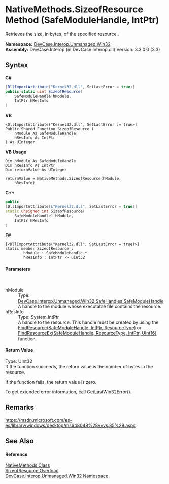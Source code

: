 # NativeMethods.SizeofResource Method (SafeModuleHandle, IntPtr)
 

Retrieves the size, in bytes, of the specified resource..

**Namespace:**&nbsp;<a href="N_DevCase_Interop_Unmanaged_Win32">DevCase.Interop.Unmanaged.Win32</a><br />**Assembly:**&nbsp;DevCase.Interop (in DevCase.Interop.dll) Version: 3.3.0.0 (3.3)

## Syntax

**C#**<br />
``` C#
[DllImportAttribute("Kernel32.dll", SetLastError = true)]
public static uint SizeofResource(
	SafeModuleHandle hModule,
	IntPtr hResInfo
)
```

**VB**<br />
``` VB
<DllImportAttribute("Kernel32.dll", SetLastError := true>]
Public Shared Function SizeofResource ( 
	hModule As SafeModuleHandle,
	hResInfo As IntPtr
) As UInteger
```

**VB Usage**<br />
``` VB Usage
Dim hModule As SafeModuleHandle
Dim hResInfo As IntPtr
Dim returnValue As UInteger

returnValue = NativeMethods.SizeofResource(hModule, 
	hResInfo)
```

**C++**<br />
``` C++
public:
[DllImportAttribute(L"Kernel32.dll", SetLastError = true)]
static unsigned int SizeofResource(
	SafeModuleHandle^ hModule, 
	IntPtr hResInfo
)
```

**F#**<br />
``` F#
[<DllImportAttribute("Kernel32.dll", SetLastError = true)>]
static member SizeofResource : 
        hModule : SafeModuleHandle * 
        hResInfo : IntPtr -> uint32 

```


#### Parameters
&nbsp;<dl><dt>hModule</dt><dd>Type: <a href="T_DevCase_Interop_Unmanaged_Win32_SafeHandles_SafeModuleHandle">DevCase.Interop.Unmanaged.Win32.SafeHandles.SafeModuleHandle</a><br />A handle to the module whose executable file contains the resource.</dd><dt>hResInfo</dt><dd>Type: System.IntPtr<br />A handle to the resource. This handle must be created by using the <a href="M_DevCase_Interop_Unmanaged_Win32_NativeMethods_FindResource">FindResource(SafeModuleHandle, IntPtr, ResourceType)</a> or <a href="M_DevCase_Interop_Unmanaged_Win32_NativeMethods_FindResourceEx">FindResourceEx(SafeModuleHandle, ResourceType, IntPtr, UInt16)</a> function.</dd></dl>

#### Return Value
Type: UInt32<br />If the function succeeds, the return value is the number of bytes in the resource. 

 If the function fails, the return value is zero. 

 To get extended error information, call GetLastWin32Error().

## Remarks
<a href="https://msdn.microsoft.com/es-es/library/windows/desktop/ms648048%28v=vs.85%29.aspx" target="_blank">https://msdn.microsoft.com/es-es/library/windows/desktop/ms648048%28v=vs.85%29.aspx</a>

## See Also


#### Reference
<a href="T_DevCase_Interop_Unmanaged_Win32_NativeMethods">NativeMethods Class</a><br /><a href="Overload_DevCase_Interop_Unmanaged_Win32_NativeMethods_SizeofResource">SizeofResource Overload</a><br /><a href="N_DevCase_Interop_Unmanaged_Win32">DevCase.Interop.Unmanaged.Win32 Namespace</a><br />